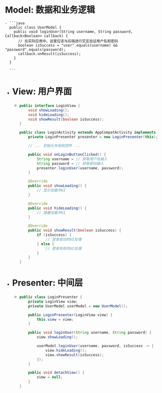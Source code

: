 # **Model:** 数据和业务逻辑
	- ```java
	  public class UserModel {
	    public void loginUser(String username, String password, Callback<Boolean> callback) {
	      // 在实际应用中，这里应该与后端进行交互验证用户名和密码
	      boolean isSuccess = "user".equals(username) && "password".equals(password);
	      callback.onResult(isSuccess);
	    }
	  }
	  
	  ```
- # **View:** 用户界面
	- ```java
	  public interface LoginView {
	      void showLoading();
	      void hideLoading();
	      void showResult(boolean isSuccess);
	  }
	  
	  public class LoginActivity extends AppCompatActivity implements LoginView {
	      private LoginPresenter presenter = new LoginPresenter(this);
	  
	      // ... 初始化布局和控件 ...
	  
	      public void onLoginButtonClicked() {
	          String username = // 获取用户名输入
	          String password = // 获取密码输入
	          presenter.loginUser(username, password);
	      }
	  
	      @Override
	      public void showLoading() {
	          // 显示加载中UI
	      }
	  
	      @Override
	      public void hideLoading() {
	          // 隐藏加载中UI
	      }
	  
	      @Override
	      public void showResult(boolean isSuccess) {
	          if (isSuccess) {
	              // 登录成功的UI处理
	          } else {
	              // 登录失败的UI处理
	          }
	      }
	  }
	  
	  ```
- # **Presenter:** 中间层
	- ```java
	  public class LoginPresenter {
	      private LoginView view;
	      private UserModel userModel = new UserModel();
	  
	      public LoginPresenter(LoginView view) {
	          this.view = view;
	      }
	  
	      public void loginUser(String username, String password) {
	          view.showLoading();
	  
	          userModel.loginUser(username, password, isSuccess -> {
	              view.hideLoading();
	              view.showResult(isSuccess);
	          });
	      }
	  
	      public void detachView() {
	          view = null;
	      }
	  }
	  
	  ```